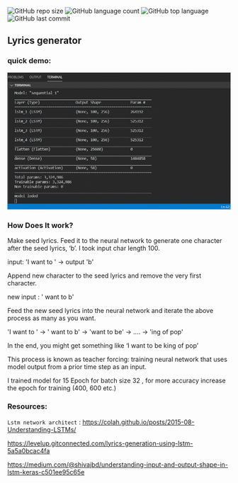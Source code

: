 

![GitHub repo size](https://img.shields.io/github/repo-size/Uttam580/Taylor-s_lyrics_generator?style=plastic)
![GitHub language count](https://img.shields.io/github/languages/count/Uttam580/Taylor-s_lyrics_generator?style=plastic)
![GitHub top language](https://img.shields.io/github/languages/top/Uttam580/Taylor-s_lyrics_generator?style=plastic)
![GitHub last commit](https://img.shields.io/github/last-commit/Uttam580/Taylor-s_lyrics_generator?color=red&style=plastic)

## Lyrics generator

### quick demo: 

![demo_gif](https://github.com/Uttam580/Taylor-s_lyrics_generator/blob/master/lstmBatch32Epoch15.gif)


### How Does It work?

Make seed lyrics. Feed it to the neural network to generate one character after the seed lyrics, ‘b’.
I took input char length 100.

input: 'I want to ' -> output 'b'

Append new character to the seed lyrics and remove the very first character.

new input : ' want to b'

Feed the new seed lyrics into the neural network and iterate the above process as many as you want.

'I want to ' -> ' want to b' -> 'want to be' -> .... -> 'ing of pop'

In the end, you might get something like ‘I want to be king of pop’
 
This process is known as teacher forcing: training neural network that uses model output from a prior time step as an input.

I trained model for 15 Epoch for batch size 32 , for more accuracy increase the epoch for training (400, 600 etc.)


### Resources: 

```Lstm network architect``` : https://colah.github.io/posts/2015-08-Understanding-LSTMs/

https://levelup.gitconnected.com/lyrics-generation-using-lstm-5a5a0bcac4fa

https://medium.com/@shivajbd/understanding-input-and-output-shape-in-lstm-keras-c501ee95c65e
